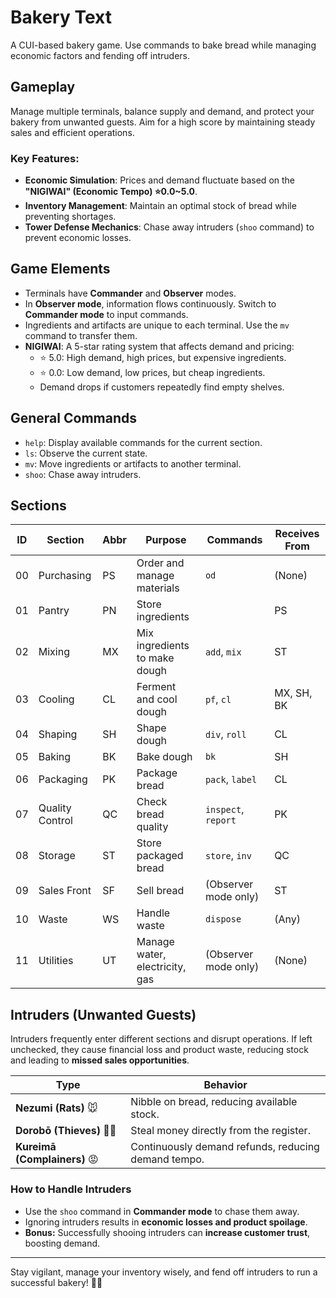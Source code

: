 # Bakery Text

A CUI-based bakery game. Use commands to bake bread while managing economic factors and fending off intruders.

## Gameplay

Manage multiple terminals, balance supply and demand, and protect your bakery from unwanted guests.
Aim for a high score by maintaining steady sales and efficient operations.

### Key Features:
- **Economic Simulation**: Prices and demand fluctuate based on the **"NIGIWAI" (Economic Tempo) ⭐️0.0~5.0**.
- **Inventory Management**: Maintain an optimal stock of bread while preventing shortages.
- **Tower Defense Mechanics**: Chase away intruders (`shoo` command) to prevent economic losses.

## Game Elements

- Terminals have **Commander** and **Observer** modes.
- In **Observer mode**, information flows continuously. Switch to **Commander mode** to input commands.
- Ingredients and artifacts are unique to each terminal. Use the `mv` command to transfer them.
- **NIGIWAI**: A 5-star rating system that affects demand and pricing:
  - ⭐️ 5.0: High demand, high prices, but expensive ingredients.
  - ⭐️ 0.0: Low demand, low prices, but cheap ingredients.
  - Demand drops if customers repeatedly find empty shelves.

## General Commands

- `help`: Display available commands for the current section.
- `ls`: Observe the current state.
- `mv`: Move ingredients or artifacts to another terminal.
- `shoo`: Chase away intruders.

## Sections

| ID  | Section         | Abbr | Purpose                        | Commands             | Receives From |
| --- | --------------- | ---- | ------------------------------ | -------------------- | ------------- |
| 00  | Purchasing      | PS   | Order and manage materials     | `od`                 | (None)        |
| 01  | Pantry          | PN   | Store ingredients              |                      | PS            |
| 02  | Mixing          | MX   | Mix ingredients to make dough  | `add`, `mix`         | ST            |
| 03  | Cooling         | CL   | Ferment and cool dough         | `pf`, `cl`           | MX, SH, BK    |
| 04  | Shaping         | SH   | Shape dough                    | `div`, `roll`        | CL            |
| 05  | Baking          | BK   | Bake dough                     | `bk`                 | SH            |
| 06  | Packaging       | PK   | Package bread                  | `pack`, `label`      | CL            |
| 07  | Quality Control | QC   | Check bread quality            | `inspect`, `report`  | PK            |
| 08  | Storage         | ST   | Store packaged bread           | `store`, `inv`       | QC            |
| 09  | Sales Front     | SF   | Sell bread                     | (Observer mode only) | ST            |
| 10  | Waste           | WS   | Handle waste                   | `dispose`            | (Any)         |
| 11  | Utilities       | UT   | Manage water, electricity, gas | (Observer mode only) | (None)        |

## Intruders (Unwanted Guests)

Intruders frequently enter different sections and disrupt operations.
If left unchecked, they cause financial loss and product waste, reducing stock and leading to **missed sales opportunities**.

| Type      | Behavior |
|----------|----------|
| **Nezumi (Rats)** 🐭 | Nibble on bread, reducing available stock. |
| **Dorobō (Thieves)** 🏴‍☠️ | Steal money directly from the register. |
| **Kureimā (Complainers)** 😡 | Continuously demand refunds, reducing demand tempo. |

### **How to Handle Intruders**
- Use the `shoo` command in **Commander mode** to chase them away.
- Ignoring intruders results in **economic losses and product spoilage**.
- **Bonus:** Successfully shooing intruders can **increase customer trust**, boosting demand.

---

Stay vigilant, manage your inventory wisely, and fend off intruders to run a successful bakery! 🍞✨
